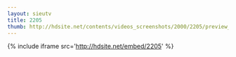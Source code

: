 ```yaml
---
layout: sieutv
title: 2205
thumb: http://hdsite.net/contents/videos_screenshots/2000/2205/preview_360p.mp4.jpg
---
```

{% include iframe src='http://hdsite.net/embed/2205' %}
 
